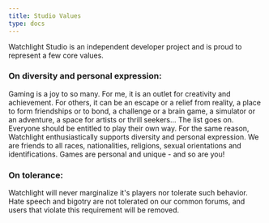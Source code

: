 ```yaml
---
title: Studio Values
type: docs
---
```


Watchlight Studio is an independent developer project and is proud to represent a few core values.

### On diversity and personal expression:
Gaming is a joy to so many. For me, it is an outlet for creativity and achievement. For others, it can be an escape or a relief from reality, a place to form friendships or to bond, a challenge or a brain game, a simulator or an adventure, a space for artists or thrill seekers... The list goes on. Everyone should be entitled to play their own way. For the same reason, Watchlight enthusiastically supports diversity and personal expression. We are friends to all races, nationalities, religions, sexual orientations and identifications. Games are personal and unique - and so are you!

### On tolerance:
Watchlight will never marginalize it's players nor tolerate such behavior. Hate speech and bigotry are not tolerated on our common forums, and users that violate this requirement will be removed.